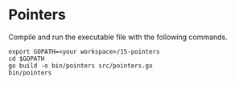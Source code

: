 # Pointers
  
Compile and run the executable file with the following commands.

```
export GOPATH=<your workspace>/15-pointers
cd $GOPATH
go build -o bin/pointers src/pointers.go
bin/pointers
```
